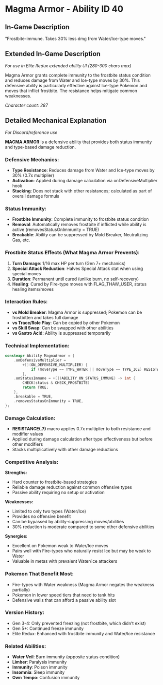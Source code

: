 # Magma Armor - Ability ID 40

## In-Game Description
"Frostbite-immune. Takes 30% less dmg from Water/Ice-type moves."

## Extended In-Game Description
*For use in Elite Redux extended ability UI (280-300 chars max)*

Magma Armor grants complete immunity to the frostbite status condition and reduces damage from Water and Ice-type moves by 30%. This defensive ability is particularly effective against Ice-type Pokemon and moves that inflict frostbite. The resistance helps mitigate common weaknesses.

*Character count: 287*

## Detailed Mechanical Explanation
*For Discord/reference use*

**MAGMA ARMOR** is a defensive ability that provides both status immunity and type-based damage reduction.

### Defensive Mechanics:
- **Type Resistance**: Reduces damage from Water and Ice-type moves by 30% (0.7x multiplier)
- **Activation**: Applied during damage calculation via onDefensiveMultiplier hook
- **Stacking**: Does not stack with other resistances; calculated as part of overall damage formula

### Status Immunity:
- **Frostbite Immunity**: Complete immunity to frostbite status condition
- **Removal**: Automatically removes frostbite if inflicted while ability is active (removesStatusOnImmunity = TRUE)
- **Breakable**: Ability can be suppressed by Mold Breaker, Neutralizing Gas, etc.

### Frostbite Status Effects (What Magma Armor Prevents):
1. **Turn Damage**: 1/16 max HP per turn (Gen 7+ mechanics)
2. **Special Attack Reduction**: Halves Special Attack stat when using special moves
3. **Duration**: Permanent until cured (unlike burn, no self-recovery)
4. **Healing**: Cured by Fire-type moves with FLAG_THAW_USER, status healing items/moves

### Interaction Rules:
- **vs Mold Breaker**: Magma Armor is suppressed; Pokemon can be frostbitten and takes full damage
- **vs Trace/Role Play**: Can be copied by other Pokemon
- **vs Skill Swap**: Can be swapped with other abilities
- **vs Gastro Acid**: Ability is suppressed temporarily

### Technical Implementation:
```c
constexpr Ability MagmaArmor = {
    .onDefensiveMultiplier =
        +[](ON_DEFENSIVE_MULTIPLIER) {
            if (moveType == TYPE_WATER || moveType == TYPE_ICE) RESISTANCE(.7);
        },
    .onStatusImmune = +[](ABILITY_ON_STATUS_IMMUNE) -> int {
        CHECK(status & CHECK_FROSTBITE)
        return TRUE;
    },
    .breakable = TRUE,
    .removesStatusOnImmunity = TRUE,
};
```

### Damage Calculation:
- **RESISTANCE(.7)** macro applies 0.7x multiplier to both resistance and modifier values
- Applied during damage calculation after type effectiveness but before other modifiers
- Stacks multiplicatively with other damage reductions

### Competitive Analysis:
**Strengths:**
- Hard counter to frostbite-based strategies
- Reliable damage reduction against common offensive types
- Passive ability requiring no setup or activation

**Weaknesses:**
- Limited to only two types (Water/Ice)
- Provides no offensive benefit
- Can be bypassed by ability-suppressing moves/abilities
- 30% reduction is moderate compared to some other defensive abilities

**Synergies:**
- Excellent on Pokemon weak to Water/Ice moves
- Pairs well with Fire-types who naturally resist Ice but may be weak to Water
- Valuable in metas with prevalent Water/Ice attackers

### Pokemon That Benefit Most:
- Fire-types with Water weakness (Magma Armor negates the weakness partially)
- Pokemon in lower speed tiers that need to tank hits
- Defensive walls that can afford a passive ability slot

### Version History:
- Gen 3-4: Only prevented freezing (not frostbite, which didn't exist)
- Gen 5+: Continued freeze immunity
- Elite Redux: Enhanced with frostbite immunity and Water/Ice resistance

### Related Abilities:
- **Water Veil**: Burn immunity (opposite status condition)
- **Limber**: Paralysis immunity 
- **Immunity**: Poison immunity
- **Insomnia**: Sleep immunity
- **Own Tempo**: Confusion immunity